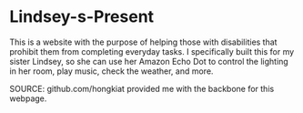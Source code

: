 # Lindsey-s-Present

This is a website with the purpose of helping those with disabilities that prohibit them from completing everyday tasks. I specifically built this for my sister Lindsey, so she can use her Amazon Echo Dot to control the lighting in her room, play music, check the weather, and more. 

SOURCE: github.com/hongkiat provided me with the backbone for this webpage.
